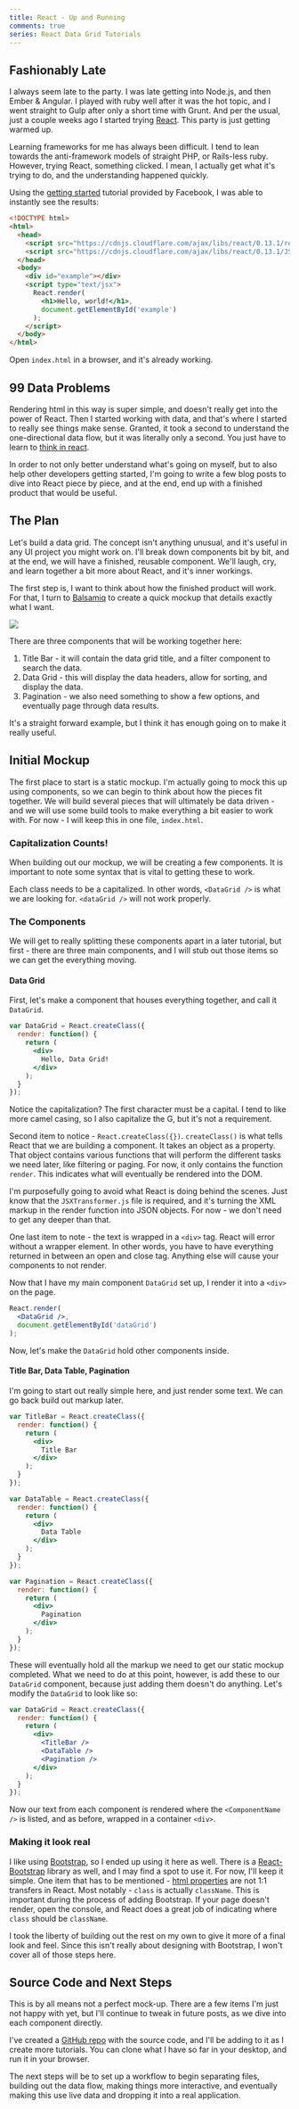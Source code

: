 ```yaml
---
title: React - Up and Running
comments: true
series: React Data Grid Tutorials
---
```


## Fashionably Late
I always seem late to the party. I was late getting into Node.js, and then Ember & Angular. I played with ruby well after it was the hot topic, and I went straight to Gulp after only a short time with Grunt. And per the usual, just a couple weeks ago I started trying [React](https://facebook.github.io/react/). This party is just getting warmed up.

Learning frameworks for me has always been difficult.  I tend to lean towards the anti-framework models of straight PHP, or Rails-less ruby.  However, trying React, something clicked. I mean, I actually get what it's trying to do, and the understanding happened quickly.

Using the [getting started](https://facebook.github.io/react/docs/getting-started.html) tutorial provided by Facebook, I was able to instantly see the results:

```html
<!DOCTYPE html>
<html>
  <head>
    <script src="https://cdnjs.cloudflare.com/ajax/libs/react/0.13.1/react.min.js"></script>
    <script src="https://cdnjs.cloudflare.com/ajax/libs/react/0.13.1/JSXTransformer.js"></script>
  </head>
  <body>
    <div id="example"></div>
    <script type="text/jsx">
      React.render(
        <h1>Hello, world!</h1>,
        document.getElementById('example')
      );
    </script>
  </body>
</html>
```

Open `index.html` in a browser, and it's already working.

## 99 Data Problems
Rendering html in this way is super simple, and doesn't really get into the power of React. Then I started working with data, and that's where I started to really see things make sense.  Granted, it took a second to understand the one-directional data flow, but it was literally only a second. You just have to learn to [think in react](http://facebook.github.io/react/docs/thinking-in-react.html).

In order to not only better understand what's going on myself, but to also help other developers getting started, I'm going to write a few blog posts to dive into React piece by piece, and at the end, end up with a finished product that would be useful.

## The Plan
Let's build a data grid.  The concept isn't anything unusual, and it's useful in any UI project you might work on.  I'll break down components bit by bit, and at the end, we will have a finished, reusable component.  We'll laugh, cry, and learn together a bit more about React, and it's inner workings.  

The first step is, I want to think about how the finished product will work. For that, I turn to [Balsamiq](https://balsamiq.com/) to create a quick mockup that details exactly what I want.

<img src="../../../assets/images/data_grid_mockup.png" class="img-responsive" />

There are three components that will be working together here:
1. Title Bar - it will contain the data grid title, and a filter component to search the data.
2. Data Grid - this will display the data headers, allow for sorting, and display the data.
3. Pagination - we also need something to show a few options, and eventually page through data results.

It's a straight forward example, but I think it has enough going on to make it really useful.

## Initial Mockup
The first place to start is a static mockup.  I'm actually going to mock this up using components, so we can begin to think about how the pieces fit together. We will build several pieces that will ultimately be data driven - and we will use some build tools to make everything a bit easier to work with. For now - I will keep this in one file, `index.html`.

### Capitalization Counts!
When building out our mockup, we will be creating a few components.  It is important to note some syntax that is vital to getting these to work.

Each class needs to be a capitalized.  In other words, `<DataGrid />` is what we are looking for. `<dataGrid />` will not work properly.


### The Components
We will get to really splitting these components apart in a later tutorial, but first - there are three main components, and I will stub out those items so we can get the everything moving.

#### Data Grid
First, let's make a component that houses everything together, and call it `DataGrid`.  

```jsx
var DataGrid = React.createClass({
  render: function() {
    return (
      <div>
        Hello, Data Grid!
      </div>
    );
  }
});
```

Notice the capitalization? The first character  must be a capital. I tend to like more camel casing, so I also capitalize the G, but it's not a requirement.  

Second item to notice - `React.createClass({})`.  `createClass()` is what tells React that we are building a component.  It takes an object as a property. That object contains various functions that will perform the different tasks we need later, like filtering or paging.  For now, it only contains the function `render`.  This indicates what will eventually be rendered into the DOM.  

I'm purposefully going to avoid what React is doing behind the scenes. Just know that the `JSXTransformer.js` file is required, and it's turning the XML markup in the render function into JSON objects. For now - we don't need to get any deeper than that.

One last item to note - the text is wrapped in a `<div>` tag.  React will error without a wrapper element. In other words, you have to have everything returned in between an open and close tag.  Anything else will cause your components to not render.

Now that I have my main component `DataGrid` set up, I render it into a `<div>` on the page.

```jsx
React.render(
  <DataGrid />,
  document.getElementById('dataGrid')
);
```

Now, let's make the `DataGrid` hold other components inside.

#### Title Bar, Data Table, Pagination

I'm going to start out really simple here, and just render some text.  We can go back build out markup later.

```jsx
var TitleBar = React.createClass({
  render: function() {
    return (
      <div>
        Title Bar
      </div>
    );
  }
});

var DataTable = React.createClass({
  render: function() {
    return (
      <div>
        Data Table
      </div>
    );
  }
});

var Pagination = React.createClass({
  render: function() {
    return (
      <div>
        Pagination
      </div>
    );
  }
});
```

These will eventually hold all the markup we need to get our static mockup completed. What we need to do at this point, however, is add these to our `DataGrid` component, because just adding them doesn't do anything. Let's modify the `DataGrid` to look like so:

```jsx
var DataGrid = React.createClass({
  render: function() {
    return (
      <div>
        <TitleBar />
        <DataTable />
        <Pagination />
      </div>
    );
  }
});
```

Now our text from each component is rendered where the `<ComponentName />` is listed, and as before, wrapped in a container `<div>`.  

### Making it look real
I like using [Bootstrap](http://getbootstrap.com/), so I ended up using it here as well. There is a [React-Bootstrap](http://react-bootstrap.github.io/) library as well, and I may find a spot to use it. For now, I'll keep it simple. One item that has to be mentioned - [html properties](https://facebook.github.io/react/docs/tags-and-attributes.html) are not 1:1 transfers in React.  Most notably - `class` is actually `className`. This is important during the process of adding Bootstrap.  If your page doesn't render, open the console, and React does a great job of indicating where `class` should be `className`.

I took the liberty of building out the rest on my own to give it more of a final look and feel. Since this isn't really about designing with Bootstrap, I won't cover all of those steps here.

## Source Code and Next Steps
This is by all means not a perfect mock-up. There are a few items I'm just not happy with yet, but I'll continue to tweak in future posts, as we dive into each component directly.

I've created a [GitHub repo](https://github.com/kellyjandrews/react-tutorial/tree/static-mockup) with the source code, and I'll be adding to it as I create more tutorials.  You can clone what I have so far in your desktop, and run it in your browser.  

The next steps will be to set up a workflow to begin separating files, building out the data flow, making things more interactive, and eventually making this use live data and dropping it into a real application.
